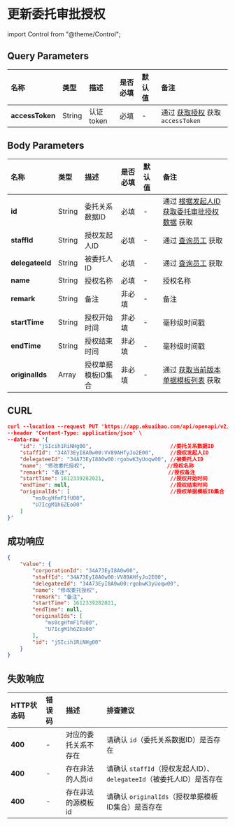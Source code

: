 # 更新委托审批授权

import Control from "@theme/Control";

<Control
method="PUT"
url="/api/openapi/v2/organization/delegate/approve"
/>

## Query Parameters

| 名称 | 类型 | 描述 | 是否必填 | 默认值 | 备注 |
| :--- | :--- | :--- | :--- |:--- | :--- |
| **accessToken** | String | 认证token | 必填 | - | 通过 [获取授权](/docs/open-api/getting-started/auth) 获取 `accessToken` |

## Body Parameters

| 名称 | 类型 | 描述 | 是否必填 | 默认值 | 备注 |
| :--- | :--- | :--- | :--- |:--- | :--- |
| **id**          | String  | 委托关系数据ID     | 必填   | - | 通过 [根据发起人ID获取委托审批授权数据](/docs/open-api/delegate/get-delegate-byStaffId) 获取 |
| **staffId**     | String  | 授权发起人ID	   | 必填  | - | 通过 [查询员工](/docs/open-api/corporation/get-staff-ids) 获取 |
| **delegateeId** | String  | 被委托人ID	       | 必填  | - | 通过 [查询员工](/docs/open-api/corporation/get-staff-ids) 获取 |
| **name**        | String  | 授权名称	       | 必填  | - | 授权名称 |
| **remark**      | String  | 备注	           | 非必填 | - | 备注 |
| **startTime**   | String  | 授权开始时间	   | 非必填 | - | 毫秒级时间戳 |
| **endTime**     | String  | 授权结束时间	   | 非必填 | - | 毫秒级时间戳 |
| **originalIds** | Array   | 授权单据模板ID集合  | 非必填 | - | 通过 [获取当前版本单据模板列表](/docs/open-api/forms/get-specifications-latest) 获取 |
## CURL
```json
curl --location --request PUT 'https://app.ekuaibao.com/api/openapi/v2/organization/delegate/approve?accessToken=MwAcih69ycDo00' \
--header 'Content-Type: application/json' \
--data-raw '{
    "id": "jSIcih1RiNHg00",                         //委托关系数据ID    
    "staffId": "34A73EyI8A0w00:VV89AHfyJo2E00",     //授权发起人ID
    "delegateeId": "34A73EyI8A0w00:rgobwK3yUoqw00", //被委托人ID
    "name": "修改委托授权",                          //授权名称
    "remark": "备注",                               //授权备注
    "startTime": 1612339282021,                     //授权开始时间
    "endTime": null,                                //授权结束时间
    "originalIds": [                                //授权单据模板ID集合
        "ms0cgHfmF1fU00",
        "U7IcgM1h6ZEo00"
    ]
}'
```

## 成功响应
```json
{
    "value": {
        "corporationId": "34A73EyI8A0w00",
        "staffId": "34A73EyI8A0w00:VV89AHfyJo2E00",
        "delegateeId": "34A73EyI8A0w00:rgobwK3yUoqw00",
        "name": "修改委托授权",
        "remark": "备注",
        "startTime": 1612339282021,
        "endTime": null,
        "originalIds": [
            "ms0cgHfmF1fU00",
            "U7IcgM1h6ZEo00"
        ],
        "id": "jSIcih1RiNHg00"
    }
}
```

## 失败响应

| HTTP状态码 | 错误码 | 描述 | 排查建议 |
| :--- | :--- | :--- | :--- |
| **400** | - | 对应的委托关系不存在 | 请确认 `id`（委托关系数据ID）是否存在 |
| **400** | - | 存在非法的人员id | 请确认 `staffId`（授权发起人ID）、`delegateeId`（被委托人ID）是否存在 |
| **400** | - | 存在非法的源模板id | 请确认 `originalIds`（授权单据模板ID集合）是否存在 |
